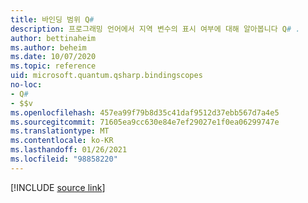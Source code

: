 ```yaml
---
title: 바인딩 범위 Q#
description: 프로그래밍 언어에서 지역 변수의 표시 여부에 대해 알아봅니다 Q# .
author: bettinaheim
ms.author: beheim
ms.date: 10/07/2020
ms.topic: reference
uid: microsoft.quantum.qsharp.bindingscopes
no-loc:
- Q#
- $$v
ms.openlocfilehash: 457ea99f79b8d35c41daf9512d37ebb567d7a4e5
ms.sourcegitcommit: 71605ea9cc630e84e7ef29027e1f0ea06299747e
ms.translationtype: MT
ms.contentlocale: ko-KR
ms.lasthandoff: 01/26/2021
ms.locfileid: "98858220"
---
```

<!---
# Binding scopes in Q#
-->

[!INCLUDE [source link](~/includes/qsharp-language/Specifications/Language/2_Statements/BindingScopes.md)]

